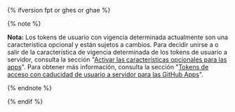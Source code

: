 {% ifversion fpt or ghes or ghae %}

{% note %}

**Nota:** Los tokens de usuario con vigencia determinada actualmente son una característica opcional y están sujetos a cambios. Para decidir unirse a o salir de la característica de vigencia determinada de los tokens de usuario a servidor, consulta la sección "[Activar las características opcionales para las apps](/developers/apps/activating-optional-features-for-apps)". Para obtener más información, consulta la sección "[Tokens de acceso con caducidad de usuario a servidor para las GitHub Apps](https://developer.github.com/changes/2020-04-30-expiring-user-to-server-access-tokens-for-github-apps)".

{% endnote %}

{% endif %}
